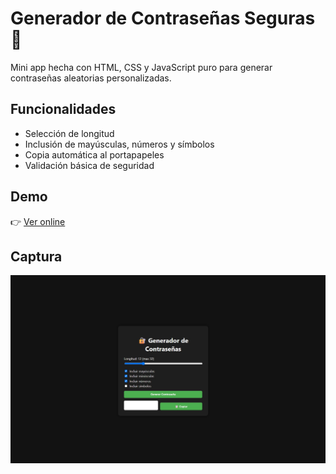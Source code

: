 # Generador de Contraseñas Seguras 🔐

Mini app hecha con HTML, CSS y JavaScript puro para generar contraseñas aleatorias personalizadas.

## Funcionalidades

- Selección de longitud
- Inclusión de mayúsculas, números y símbolos
- Copia automática al portapapeles
- Validación básica de seguridad

## Demo

👉 [Ver online](https://password-generator-newdast.netlify.app/)

## Captura

![demo](./img/screenshot.png)